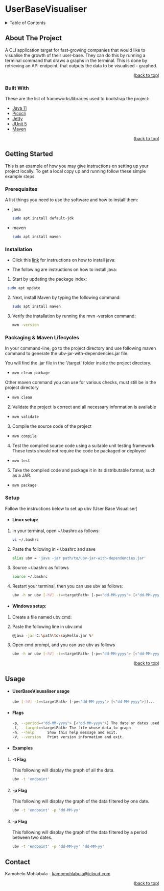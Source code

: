 # UserBaseVisualiser

<!-- TABLE OF CONTENTS -->
<details>
  <summary>Table of Contents</summary>
  <ol>
    <li>
      <a href="#about-the-project">About The Project</a>
      <ul>
        <li><a href="#built-with">Built With</a></li>
      </ul>
    </li>
    <li>
      <a href="#getting-started">Getting Started</a>
      <ul>
        <li><a href="#prerequisites">Prerequisites</a></li>
        <li><a href="#installation">Installation</a></li>
      </ul>
    </li>
    <li><a href="#usage">Usage</a></li>
  </ol>
</details>



<!-- ABOUT THE PROJECT -->
## About The Project

A CLI application target for fast-growing companies that would like to visualise the growth of their 
user-base. They can do this by running a terminal command that draws a graphs in the terminal. This
is done by retrieving an API endpoint, that outputs the data to be visualised - graphed.

<p align="right">(<a href="#top">back to top</a>)</p>



### Built With

These are the list of frameworks/libraries used to bootstrap the project:

* [Java 11](https://www.java.com/)
* [Picocli](https://picocli.info/)
* [Jetty](https://www.eclipse.org/jetty/)
* [JUnit 5](https://junit.org/junit5/)
* [Maven](https://maven.apache.org/)


<p align="right">(<a href="#top">back to top</a>)</p>



<!-- GETTING STARTED -->
## Getting Started

This is an example of how you may give instructions on setting up your project locally.
To get a local copy up and running follow these simple example steps.

### Prerequisites

A list things you need to use the software and how to install them:
* java
  ```sh
  sudo apt install default-jdk
  ```

* maven
  ```sh
  sudo apt install maven
  ```

### Installation

* Click this [link](https://java.com/en/download/help/download_options.html) for instructions on how to install java:

* The following are instructions on how to install java:

1. Start by updating the package index:
 ```sh
  sudo apt update
  ```
2. Next, install Maven by typing the following command:
   ```sh
   sudo apt install maven
   ```
3. Verify the installation by running the mvn -version command:
   ```sh
   mvn -version
   ```
   
### Packaging & Maven Lifecycles

In your command-line, go to the project directory and use following maven command to generate the ubv-jar-with-dependencies.jar file. 

You will find the .jar file in the '/target' folder inside the project directory. 

* ```sh
  mvn clean package
  ```
Other maven command you can use for various checks, must still be in the project directory

* ```sh
  mvn clean
  ```

2. Validate the project is correct and all necessary information is available
* ```sh
  mvn validate
  ```
  
3. Compile the source code of the project
* ```sh
  mvn compile
  ```

4. Test the compiled source code using a suitable unit testing framework. These tests should not require the code be packaged or deployed
* ```sh
  mvn test
  ```
5. Take the compiled code and package it in its distributable format, such as a JAR.
* ```sh
  mvn package
  ```



### Setup

Follow the instructions below to set up ubv (User Base Visualiser)

* #### Linux setup:

1. In your terminal, open ~/.bashrc as follows:
    ```sh
    vi ~/.bashrc
    ```
   
2. Paste the following in ~/.bashrc and save
   ```sh
   alias ubv = 'java -jar path/to/ubv-jar-with-dependencies.jar'
   ```

3. Source ~/.bashrc as follows
   ```sh
   source ~/.bashrc
   ```
   
4. Restart your terminal, then you can use ubv as follows:
   ```sh
   ubv -h or ubv [-hV] -t=<targetPath> [-p=<"dd-MM-yyyy"> [<"dd-MM-yyyy">]]...
   ```
   
* #### Windows setup:

1. Create a file named ubv.cmd:

2. Paste the following line in ubv.cmd
    ```sh
    @java -jar C:\path\to\sayHello.jar %*
    ```

3. Open cmd prompt, and you can use ubv as follows
   ```sh
   ubv -h or ubv [-hV] -t=<targetPath> [-p=<"dd-MM-yyyy"> [<"dd-MM-yyyy">]]...
   ```

<p align="right">(<a href="#top">back to top</a>)</p>


<!-- USAGE EXAMPLES -->
## Usage

* #### UserBaseVisusaliser usage
    ```sh
    ubv [-hV] -t=<targetPath> [-p=<"dd-MM-yyyy"> [<"dd-MM-yyyy">]]...
    ```
* #### Flags
    ```sh
    -p, --period=<"dd-MM-yyyy"> [<"dd-MM-yyyy">] The date or dates used to filter the data by
    -t, --target=<targetPath> The file whose data to graph
    -h, --help      Show this help message and exit.
    -V, --version   Print version information and exit.
    ```

* #### Examples

1. #### -t Flag
    This following will display the graph of all the data.

    ```sh
    ubv -t 'endpoint'
    ```
   
   
2. #### -p Flag
     This following will display the graph of the data filtered by one date.

    ```sh
    ubv -t 'endpoint' -p 'dd-MM-yy'
    ```

3. #### -p Flag
   This following will display the graph of the data filtered by a period between two dates.

    ```sh
    ubv -t 'endpoint' -p 'dd-MM-yy' 'dd-MM-yy'
    ```


<!-- CONTACT -->
## Contact

Kamohelo Mohlabula - [kamomohlabula@icloud.com](https://twitter.com/your_username)

<p align="right">(<a href="#top">back to top</a>)</p>
